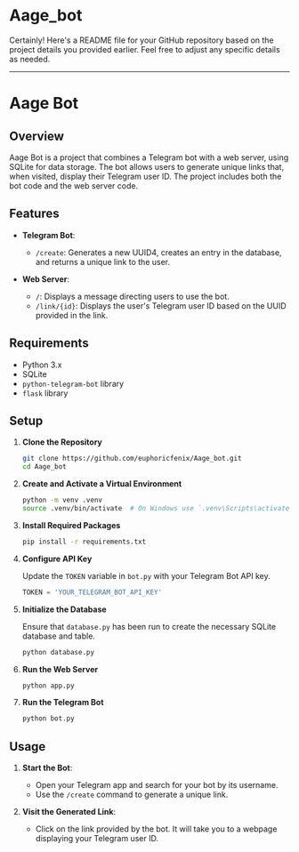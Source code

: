 # Aage_bot
Certainly! Here's a README file for your GitHub repository based on the project details you provided earlier. Feel free to adjust any specific details as needed.

---

# Aage Bot

## Overview

Aage Bot is a project that combines a Telegram bot with a web server, using SQLite for data storage. The bot allows users to generate unique links that, when visited, display their Telegram user ID. The project includes both the bot code and the web server code.

## Features

- **Telegram Bot**:
  - `/create`: Generates a new UUID4, creates an entry in the database, and returns a unique link to the user.

- **Web Server**:
  - `/`: Displays a message directing users to use the bot.
  - `/link/{id}`: Displays the user's Telegram user ID based on the UUID provided in the link.

## Requirements

- Python 3.x
- SQLite
- `python-telegram-bot` library
- `flask` library

## Setup

1. **Clone the Repository**

   ```bash
   git clone https://github.com/euphoricfenix/Aage_bot.git
   cd Aage_bot
   ```

2. **Create and Activate a Virtual Environment**

   ```bash
   python -m venv .venv
   source .venv/bin/activate  # On Windows use `.venv\Scripts\activate`
   ```

3. **Install Required Packages**

   ```bash
   pip install -r requirements.txt
   ```

4. **Configure API Key**

   Update the `TOKEN` variable in `bot.py` with your Telegram Bot API key.

   ```python
   TOKEN = 'YOUR_TELEGRAM_BOT_API_KEY'
   ```

5. **Initialize the Database**

   Ensure that `database.py` has been run to create the necessary SQLite database and table.

   ```bash
   python database.py
   ```

6. **Run the Web Server**

   ```bash
   python app.py
   ```

7. **Run the Telegram Bot**

   ```bash
   python bot.py
   ```

## Usage

1. **Start the Bot**:
   - Open your Telegram app and search for your bot by its username.
   - Use the `/create` command to generate a unique link.

2. **Visit the Generated Link**:
   - Click on the link provided by the bot. It will take you to a webpage displaying your Telegram user ID.
